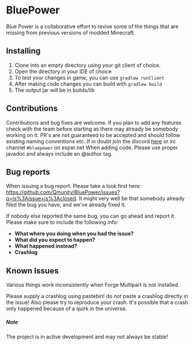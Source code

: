 # BluePower

Blue Power is a collaborative effort to revive some of the things that are missing from previous versions of modded Minecraft.

## Installing

1. Clone into an empty directory using your git client of choice.
2. Open the directory in your IDE of choice
3. To test your changes in game, you can use `gradlew runClient`
4. After making code changes you can build with `gradlew build`
5. The output jar will be in builds/lib

## Contributions

Contributions and bug fixes are welcome. If you plan to add any features check with the team before starting as there may already be somebody working on it. PR's are not guaranteed to be accepted and should follow existing naming conventions etc. If in doubt join the discord [here](https://discord.gg/eSkYN8n) or irc channel `#bluepower` on esper.net
When adding code. Please use proper javadoc and always include an @author tag. 

## Bug reports
When issuing a bug report. Please take a look first here: https://github.com/Qmunity/BluePower/issues?q=is%3Aissue+is%3Aclosed. It might very well be that somebody already filed the bug you have, and we've already fixed it.

If nobody else reported the same bug, you can go ahead and report it. Please make sure to include the following info:
- **What where you doing when you had the issue?**
- **What did you expect to happen?**
- **What happened instead?**
- **Crashlog**

## Known Issues
Various things work inconsistently when Forge Multipart is not installed.

Please supply a crashlog using pastebin! do *not* paste a crashlog directly in the issue!
Also please try to reproduce your crash. It's possible that a crash only happened because of a quirk in the universe.

##### Note
The project is in active development and may not always be stable!

